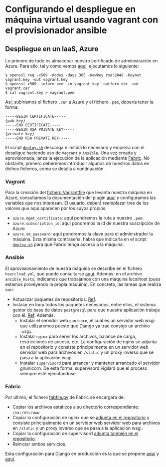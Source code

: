 Configurando el despliegue en máquina virtual usando vagrant con el provisionador ansible
===
## Despliegue en un IaaS, Azure
Lo primero de todo es almacenar nuestro certificado de administración en Azure. Para ello, tal y como vemos [aquí](https://github.com/Azure/vagrant-azure/issues/65), ejecutamos lo siguiente:

```
$ openssl req -x509 -nodes -days 365 -newkey rsa:2048 -keyout vagrant.key -out vagrant.key
$ openssl x509 -inform pem -in vagrant.key -outform der -out vagrant.cer
$ cat vagrant.key > vagrant.pem
```

Así, subiríamos el fichero `.cer` a Azure y el fichero `.pem`, debería tener la forma:

```
-----BEGIN CERTIFICATE-----
{pub key}
-----END CERTIFICATE-----
-----BEGIN RSA PRIVATE KEY-----
{private key}
-----END RSA PRIVATE KEY-----
```

El script [`deploy.sh`](../vagrant-azure/doploy.sh) descarga e instala lo necesario y empieza con el despligue haciendo uso de `Vagrant` y `Ansible`. Una vez creada y aprovisionada, lanza la ejecución de la aplicación mediante [Fabric](http://www.fabfile.org/). No obstante, primero deberemos introducir algunos de nuestros datos en dichos ficheros, como se detalla a continuación.

### Vagrant
Para la creación del [fichero Vagrantfile](../vagrant-azure/Vagrantfile) que levanta nuestra máquina en Azure, consultamos la documentación del plugin [aquí](https://github.com/Azure/vagrant-azure) y configuramos las variables que nos interesan. El usuario, deberá reemplazar tres de los valores que aquí aparecen por los suyos propios:

- `azure.mgmt_certificate`: aquí pondremos la ruta a nuestro `.pem`.
- `azure.subscription_id`: aquí pondremos la id de nuestra suscripción de Azure
- `azure.vm_password`: aquí pondremos la clave para el administrador la máquina. Esta misma contraseña, habrá que indicarla en el script [`deploy.sh`](../vagrant-azure/doploy.sh) para que Fabric tenga acceso a la máquina.

### Ansible
El aprovisionamiento de nuestra máquina se describe en el fichero `hearcloud.yml`, que puede consultarse [aquí](../vagrant-azure/hearcloud.yml). Además, en el archivo `ansible_hosts`, indicamos que trabajamos con una máquina localhost (pues estamos proveyendo la propia máquina). En concreto, las tareas que realiza son:

- Actualizar paquetes de repositorios. [Ref](http://docs.ansible.com/ansible/apt_module.html).
- Instalar en loop todos los paquetes necesarios, entre ellos, el sistema gestor de base de datos `postgresql` para que nuestra aplicación trabaje con él. [Ref](http://docs.ansible.com/ansible/playbooks_loops.html). Además:
    - Instalar el servidor web `gunicorn`, el cual es un servidor web wsgi que utilizaremos puesto que Django ya trae consigo un archivo `.wsgi`.
    - Instalar `nginx` para servir los archivos, balance de carga, restricciones de acceso, etc. La configuración de nginx se adjunta en el repositorio y consiste principalmente en un servidor web servidor web para archivos en  `/static` y un proxy inverso que se pasa a la aplicación wsgi.
    - Instalar `supervisord` para arrancar y mantener arrancado el servidor gnunicorn. De esta forma, supervisord vigilará que el proceso siempre esté ejecutandose.

### Fabric
Por último, el fichero [fabfile.py](../vagrant-azure/fabfile.py) de Fabric se encargará de:

- Copiar los archivos estáticos a su directorio correspondiente: `/var/etc/www`
- Copiar la configuración de nginx que se [adjunta en el repositorio](../vagrant-azure/production-webconfig/default) y consiste principalmente en un servidor web servidor web para archivos en `/static` y un proxy inverso que se pasa a la aplicación wsgi.
- Copiar la configuración de supervisord [adjunta también en el repositorio](../vagrant-azure/production-webconfig/supervisor.conf).
- Reiniciar ambos servicios.

Esta configuración para Django en producción es la que se propone [aquí](https://docs.djangoproject.com/en/1.9/howto/deployment/wsgi/gunicorn/) y [aquí](https://www.digitalocean.com/community/tutorials/how-to-install-and-configure-django-with-postgres-nginx-and-gunicorn).
